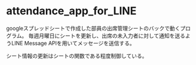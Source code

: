 # attendance_app_for_LINE

googleスプレッドシートで作成した部員の出席管理シートのバックで動くプログラム。
毎週月曜日にシートを更新し、出席の未入力者に対して通知を送るようLINE Message APIを用いてメッセージを送信する。

シート情報の更新はシートの関数である程度制御している。
